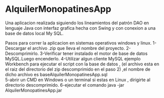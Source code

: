 # AlquilerMonopatinesApp
Una aplicacion realizada siguiendo los lineamientos del patrón DAO en lenguaje Java con interfaz grafica hecha con Swing y con conexion a una base de datos local My SQL.

Pasos para correr la aplicacion en sistemas operativos windows y linux.
1-Descargar el archivo .zip que lleva el nombre del proyecto.
2-Descomprimirlo.
3-Verificar tener instalado el motor de base de datos MySQL.Luego encenderlo.
4-Utilizar algun cliente MySQL ejemplo Workbench para ejecutar el script con la base de datos , (el archivo esta en el raiz del directorio del zip   descomprimido en el paso 2) ,el nombre de dicho archivo es baseAlquilerMonopatinesApp.sql  
5-abrir un CMD en Windows o un terminal si estas en Linux , dirigirte al directorio descomprimido.
6-ejecutar el comando java -jar AlquilerMonopatinesApp.jar

